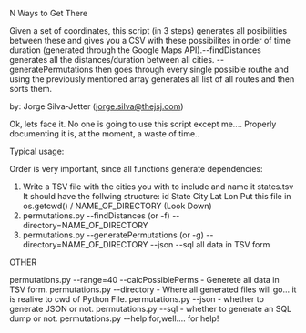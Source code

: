 N Ways to Get There
 
Given a set of coordinates, this script (in 3 steps) generates all posibilities between these and gives you a CSV with these possibilites in order of time duration (generated through the Google Maps API).--findDistances generates all the distances/duration between all cities. --generatePermutations then goes through every single possible routhe and using the previously mentioned array generates all list of all routes and then sorts them.

by: Jorge Silva-Jetter (jorge.silva@thejsj.com)

Ok, lets face it. No one is going to use this script except me....
Properly documenting it is, at the moment, a waste of time..

Typical usage:

Order is very important, since all functions generate dependencies:

1. Write a TSV file with the cities you with to include and name it states.tsv 
It should have the follwing structure: id   State   City    Lat Lon
Put this file in os.getcwd() / NAME_OF_DIRECTORY (Look Down)
2. permutations.py --findDistances (or -f) --directory=NAME_OF_DIRECTORY
3. permutations.py --generatePermutations (or -g) --directory=NAME_OF_DIRECTORY --json --sql all data in TSV form

OTHER

permutations.py --range=40 --calcPossiblePerms - Generete all data in TSV form.
permutations.py --directory - Where all generated files will go... it is realive to cwd of Python File.
permutations.py --json - whether to generate JSON or not.
permutations.py --sql - whether to generate an SQL dump or not.
permutations.py --help for,well.... for help!
